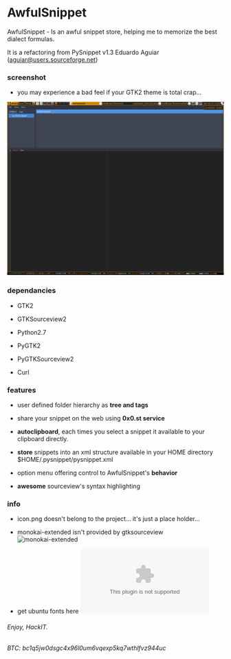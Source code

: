 # AwfulSnippet

AwfulSnippet - Is an awful snippet store, helping me to memorize the best dialect formulas.

It is a refactoring from PySnippet v1.3 Eduardo Aguiar (aguiar@users.sourceforge.net)

### screenshot

- you may experience a bad feel if your GTK2 theme is total crap...

![screenshot](https://raw.githubusercontent.com/HackIT/AwfulSnippet/master/screenshot.png)


### dependancies

- GTK2

- GTKSourceview2 

- Python2.7

- PyGTK2

- PyGTKSourceview2 

- Curl


### features

- user defined folder hierarchy as **tree and tags**

- share your snippet on the web using **0x0.st service** 

- **autoclipboard**, each times you select a snippet it available to your clipboard directly.

- **store** snippets into an xml structure available in your HOME directory $HOME/.pysnippet/pysnippet.xml

- option menu offering control to AwfulSnippet's **behavior**

- **awesome** sourceview's syntax highlighting


### info

- icon.png doesn't belong to the project... it's just a place holder...

- monokai-extended isn't provided by gtksourceview ![monokai-extended](https://gist.github.com/LeoIannacone/71028cc3bce04567d77e)

- get ubuntu fonts here ![ubuntu fonts](https://assets.ubuntu.com/v1/0cef8205-ubuntu-font-family-0.83.zip)

###### Enjoy, HackIT.

###### BTC: bc1q5jw0dsgc4x96l0um6vqexp5kq7wthlfvz944uc

